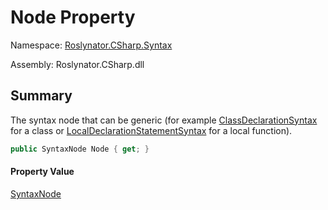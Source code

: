 # Node Property

Namespace: [Roslynator.CSharp.Syntax](../../README.md)

Assembly: Roslynator\.CSharp\.dll

## Summary

The syntax node that can be generic \(for example [ClassDeclarationSyntax](https://docs.microsoft.com/en-us/dotnet/api/microsoft.codeanalysis.csharp.syntax.classdeclarationsyntax) for a class or [LocalDeclarationStatementSyntax](https://docs.microsoft.com/en-us/dotnet/api/microsoft.codeanalysis.csharp.syntax.localdeclarationstatementsyntax) for a local function\)\.

```csharp
public SyntaxNode Node { get; }
```

#### Property Value

[SyntaxNode](https://docs.microsoft.com/en-us/dotnet/api/microsoft.codeanalysis.syntaxnode)


